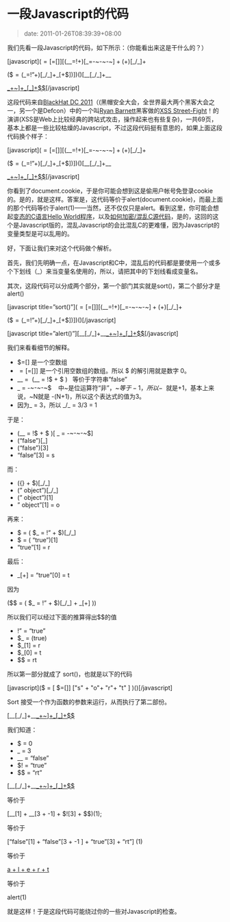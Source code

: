 # 一段Javascript的代码
>date: 2011-01-26T08:39:39+08:00


我们先看一段Javascript的代码，如下所示：（你能看出来这是干什么的？）


[javascript]($=[$=[]][(\_\_=!$+$)[\_=-~-~-~$]+({}+$)[\_/\_]+  

($$=($\_=!”+$)[\_/\_]+$\_[+$])])()[\_\_[\_/\_]+\_\_  

[\_+~$]+$\_[\_]+$$](\_/\_)[/javascript]


这段代码来自[BlackHat DC 2011](http://www.blackhat.com/html/bh-dc-11/bh-dc-11-home.html)（(黑帽安全大会，全世界最大两个黑客大会之一，另一个是Defcon）中的一个叫[Ryan Barnett](http://www.blackhat.com/html/bh-dc-11/bh-dc-11-speaker_bios.html#Barnett)黑客做的[XSS Street-Fight](https://docs.google.com/viewer?url=http://www.modsecurity.org/documentation/XSS_Street_Fight-Ryan_Barnett-BlackhatDC-2011.pdf&embedded=true&chrome=true)！的演讲(XSS是Web上比较经典的跨站式攻击，操作起来也有些复杂)，一共69页，基本上都是一些比较枯燥的Javascript，不过这段代码挺有意思的，如果上面这段代码换个样子：


[javascript]($=[$=[]][(\_\_=!$+$)[\_=-~-~-~$]+({}+$)[\_/\_]+  

($$=($\_=!”+$)[\_/\_]+$\_[+$])])()[\_\_[\_/\_]+\_\_  

[\_+~$]+$\_[\_]+$$](document.cookie)[/javascript]


你看到了document.cookie，于是你可能会想到这是偷用户帐号免登录cookie的。是的，就是这样。答案是，这代码等价于alert(document.cookie)，而最上面的那个代码等价于alert(1)——当然，还不仅仅只是alert。看到这里，你可能会想起[变态的C语言Hello World程序](/2009/6%E4%B8%AA%E5%8F%98%E6%80%81%E7%9A%84C%E8%AF%AD%E8%A8%80Hello%20World%E7%A8%8B%E5%BA%8F.md "6个变态的C语言Hello World程序 ")，以及[如何加密/混乱C源代码](/2009/%E5%A6%82%E4%BD%95%E5%8A%A0%E5%AF%86-%E6%B7%B7%E4%B9%B1C%E6%BA%90%E4%BB%A3%E7%A0%81.md "如何加密/混乱C源代码")，是的，这回的这个是Javascript版的，混乱Javascript的会比混乱C的更难懂，因为Javascript的变量类型是可以乱用的。


好，下面让我们来对这个代码做个解析。


首先，我们先明确一点，在Javascript和C中，混乱后的代码都是要使用一个或多个下划线（\_）来当变量名使用的，所以，请把其中的下划线看成变量名。


其次，这段代码可以分成两个部分，第一个部门其实就是sort()，第二个部分才是alert()


[javascript title=”sort()”]($=[$=[]][(\_\_=!$+$)[\_=-~-~-~$]+({}+$)[\_/\_]+  

($$=($\_=!”+$)[\_/\_]+$\_[+$])])()[/javascript]


[javascript title=”alert()”][\_\_[\_/\_]+\_\_[\_+~$]+$\_[\_]+$$](\_/\_)[/javascript]


我们来看看细节的解释。


* $=[] 是一个空数组
* $=[$=[]] 是一个引用空数组的数组。所以 $ 的解引用就是数字 0。
* \_\_ =  (\_\_ = !$ + $ )   等价于字符串”false”
* \_ = -~-~-~$    中~是位运算符“非”，~$等于-1，所以-~$ 就是+1，基本上来说，~N就是 -(N+1)，所以这个表达式的值为3。
* 因为\_ = 3，所以 \_/\_ = 3/3 = 1


于是：


* (\_\_ = !$ + $ )[ \_ = -~-~-~$]
* (“false”)[\_]
* (“false”)[3]
* “false”[3] = s


而：


* ({} + $)[\_/\_]
* (” object”)[\_/\_]
* (” object”)[1]
* ” object”[1] = o


再来：


* $ = ( $\_ = !” + $)[\_/\_]
* $ = ( “true”)[1]
* “true”[1] = r


最后：


* $\_[+$] = “true”[0] = t


因为


($$ = ( $\_ = !” + $)[\_/\_] + $\_[+$] ))


所以我们可以经过下面的推算得出$$的值


* !” = “true”
* $\_ = (true)
* $\_[1] = r
* $\_[0] = t
* $$ = rt


所以第一部分就成了 sort()，也就是以下的代码


[javascript]($ = [ $=[]] ["s" + "o"+ "r"+ "t" ] )()[/javascript]


Sort 接受一个作为函数的参数来运行，从而执行了第二部份。


[\_\_[\_/\_]+\_\_[\_+~$]+$\_[\_]+$$](\_/\_)


我们知道：


* $ = 0
* \_ = 3
* \_\_ = “false”
* $! = “true”
* $$ = “rt”


[\_\_[\_/\_]+\_\_[\_+~$]+$\_[\_]+$$](\_/\_)


等价于  

[\_\_[1] + \_\_[3 + -1] + $![3] + $$)(1);


等价于  

[“false”[1] + “false”[3 + -1 ] + “true”[3] + “rt”] (1)


等价于  

[ a + l + e + r + t ](1)


等价于  

alert(1)


就是这样！于是这段代码可能绕过你的一些对Javascript的检查。


